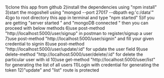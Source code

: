 1)clone this app from github
2)install the dependencies using "npm install"
3)start the mogoshell using "mongod --port 27017 --dbpath eg:'c:/data'"
4)go to root directory this app in terminal and type "npm started"
5)if you are getting "server started " and "mongoDB connected " then you can proceed with below methods
6)use post-method "http://localhost:5000/user/signup" in postman to register/signup a user
7)use post-method "http://localhost:5000/user/signin" and fill your given credential to signin
8)use post-method "http://localhost:5000/user/update/:id" for update the user field
9)use delete-method "http://localhost:5000/user/delete/:id" for delete the particular user with id
10)use get-method "http://localhost:5000/user/list" for generating the list of all users
11)Login with credential for generating the token
12)"update" and "list" route is protected
